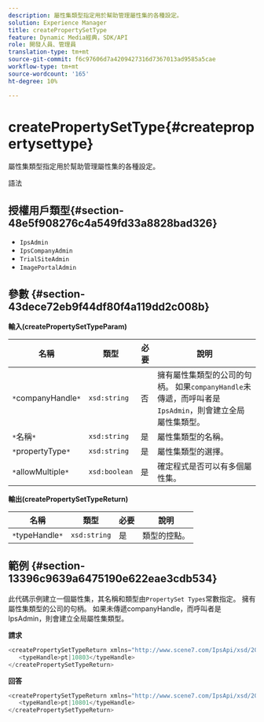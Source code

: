 ```yaml
---
description: 屬性集類型指定用於幫助管理屬性集的各種設定。
solution: Experience Manager
title: createPropertySetType
feature: Dynamic Media經典，SDK/API
role: 開發人員、管理員
translation-type: tm+mt
source-git-commit: f6c97606d7a4209427316d7367013ad9585a5cae
workflow-type: tm+mt
source-wordcount: '165'
ht-degree: 10%

---
```



# createPropertySetType{#createpropertysettype}

屬性集類型指定用於幫助管理屬性集的各種設定。

語法

## 授權用戶類型{#section-48e5f908276c4a549fd33a8828bad326}

* `IpsAdmin`
* `IpsCompanyAdmin`
* `TrialSiteAdmin`
* `ImagePortalAdmin`

## 參數 {#section-43dece72eb9f44df80f4a119dd2c008b}

**輸入(createPropertySetTypeParam)**

| 名稱 | 類型 | 必要 | 說明 |
|---|---|---|---|
| `*`companyHandle`*` | `xsd:string` | 否 | 擁有屬性集類型的公司的句柄。 如果`companyHandle`未傳遞，而呼叫者是`IpsAdmin`，則會建立全局屬性集類型。 |
| `*`名稱`*` | `xsd:string` | 是 | 屬性集類型的名稱。 |
| `*`propertyType`*` | `xsd:string` | 是 | 屬性集類型的選擇。 |
| `*`allowMultiple`*` | `xsd:boolean` | 是 | 確定程式是否可以有多個屬性集。 |

**輸出(createPropertySetTypeReturn)**

| 名稱 | 類型 | 必要 | 說明 |
|---|---|---|---|
| `*`typeHandle`*` | `xsd:string` | 是 | 類型的控點。 |

## 範例 {#section-13396c9639a6475190e622eae3cdb534}

此代碼示例建立一個屬性集，其名稱和類型由`PropertySet Types`常數指定。 擁有屬性集類型的公司的句柄。 如果未傳遞companyHandle，而呼叫者是IpsAdmin，則會建立全局屬性集類型。

**請求**

```java
<createPropertySetTypeReturn xmlns="http://www.scene7.com/IpsApi/xsd/2008-01-15">
   <typeHandle>pt|10803</typeHandle>
</createPropertySetTypeReturn>
```

**回答**

```java
<createPropertySetTypeReturn xmlns="http://www.scene7.com/IpsApi/xsd/2008-01-15">
   <typeHandle>pt|10801</typeHandle>
</createPropertySetTypeReturn>
```

